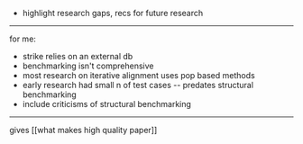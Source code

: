 
- highlight research gaps, recs for future research

-----

for me:
- strike relies on an external db
- benchmarking isn't comprehensive
- most research on iterative alignment uses pop based methods
- early research had small n of test cases -- predates structural benchmarking
- include criticisms of structural benchmarking

-----

gives [[what makes high quality paper]]
